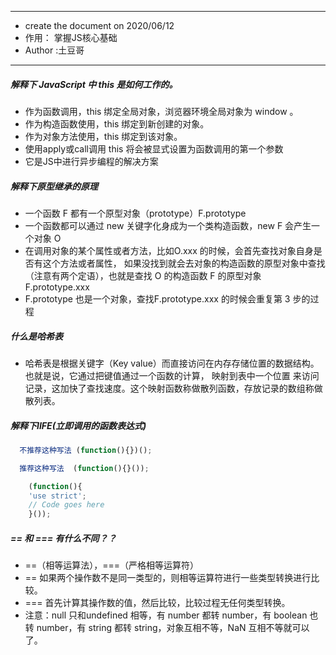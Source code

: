  * **********************************
  - create the document on 2020/06/12
  - 作用： 掌握JS核心基础
  - Author   :土豆哥
 * ***********************************

##### 解释下 JavaScript 中 this 是如何工作的。
+ 作为函数调用，this 绑定全局对象，浏览器环境全局对象为 window 。
+ 作为构造函数使用，this 绑定到新创建的对象。
+ 作为对象方法使用，this 绑定到该对象。
+ 使用apply或call调用 this 将会被显式设置为函数调用的第一个参数
+ 它是JS中进行异步编程的解决方案
##### 解释下原型继承的原理
+ 一个函数 F 都有一个原型对象（prototype）F.prototype
+ 一个函数都可以通过 new 关键字化身成为一个类构造函数，new F 会产生一个对象 O
+ 在调用对象的某个属性或者方法，比如O.xxx 的时候，会首先查找对象自身是否有这个方法或者属性，
  如果没找到就会去对象的构造函数的原型对象中查找（注意有两个定语），也就是查找 O 的构造函数 F 的原型对象 F.prototype.xxx
+ F.prototype 也是一个对象，查找F.prototype.xxx 的时候会重复第 3 步的过程
##### 什么是哈希表
+ 哈希表是根据关键字（Key value）而直接访问在内存存储位置的数据结构。也就是说，它通过把键值通过一个函数的计算，
  映射到表中一个位置  来访问记录，这加快了查找速度。这个映射函数称做散列函数，存放记录的数组称做散列表。
##### 解释下IIFE(立即调用的函数表达式)
```javascript
  不推荐这种写法 (function(){})();
```
```javascript
  推荐这种写法  (function(){}());
```
```javascript
    (function(){
    'use strict';
    // Code goes here
    }());
```
##### == 和 === 有什么不同？？
 + ==（相等运算法），===（严格相等运算符）
 + == 如果两个操作数不是同一类型的，则相等运算符进行一些类型转换进行比较。
 + === 首先计算其操作数的值，然后比较，比较过程无任何类型转换。
 + 注意：null 只和undefined 相等，有 number 都转 number，有 boolean 也转 number，有 string 都转 string，对象互相不等，NaN 互相不等就可以了。
